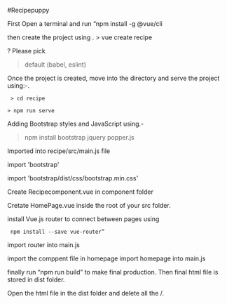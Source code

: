 #Recipepuppy

First Open a terminal and run “npm install -g @vue/cli

then  create the project using .
    > vue create recipe
    
? Please pick 
> default (babel, eslint)

Once the project is created, move into the directory and serve the project using:-. 
     
     > cd recipe
    
    > npm run serve

Adding Bootstrap styles and JavaScript using.-
  
  > npm install bootstrap jquery popper.js

Imported into recipe/src/main.js file 
   
   import 'bootstrap'
  
  import 'bootstrap/dist/css/bootstrap.min.css'

Create Recipecomponent.vue in component folder

Cretate HomePage.vue inside the root of your src folder. 

install Vue.js router to connect between pages using 
     
     npm install --save vue-router”  

import router into main.js

import the comppent file in homepage
import homepage into main.js

finally run “npm run build” to make final production. 
Then  final html file is stored in dist folder. 

Open the html file in the dist folder and delete all the /.  




